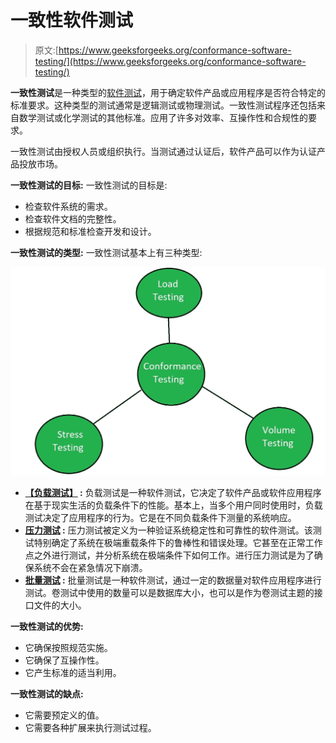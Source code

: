 # 一致性软件测试

> 原文:[https://www.geeksforgeeks.org/conformance-software-testing/](https://www.geeksforgeeks.org/conformance-software-testing/)

**一致性测试**是一种类型的[软件测试](https://www.geeksforgeeks.org/software-testing-basics/)，用于确定软件产品或应用程序是否符合特定的标准要求。这种类型的测试通常是逻辑测试或物理测试。一致性测试程序还包括来自数学测试或化学测试的其他标准。应用了许多对效率、互操作性和合规性的要求。

一致性测试由授权人员或组织执行。当测试通过认证后，软件产品可以作为认证产品投放市场。

**一致性测试的目标:**
一致性测试的目标是:

*   检查软件系统的需求。
*   检查软件文档的完整性。
*   根据规范和标准检查开发和设计。

**一致性测试的类型:**
一致性测试基本上有三种类型:

![](img/25917a84824d97634ee079c5f74a9d61.png)

*   **[【负载测试】](https://www.geeksforgeeks.org/software-testing-load-testing/) :**
    负载测试是一种软件测试，它决定了软件产品或软件应用程序在基于现实生活的负载条件下的性能。基本上，当多个用户同时使用时，负载测试决定了应用程序的行为。它是在不同负载条件下测量的系统响应。
*   **[压力测试](https://www.geeksforgeeks.org/stress-testing-software-testing/) :**
    压力测试被定义为一种验证系统稳定性和可靠性的软件测试。该测试特别确定了系统在极端重载条件下的鲁棒性和错误处理。它甚至在正常工作点之外进行测试，并分析系统在极端条件下如何工作。进行压力测试是为了确保系统不会在紧急情况下崩溃。
*   **[批量测试](https://www.geeksforgeeks.org/volume-testing/) :**
    批量测试是一种软件测试，通过一定的数据量对软件应用程序进行测试。卷测试中使用的数量可以是数据库大小，也可以是作为卷测试主题的接口文件的大小。

**一致性测试的优势:**

*   它确保按照规范实施。
*   它确保了互操作性。
*   它产生标准的适当利用。

**一致性测试的缺点:**

*   它需要预定义的值。
*   它需要各种扩展来执行测试过程。